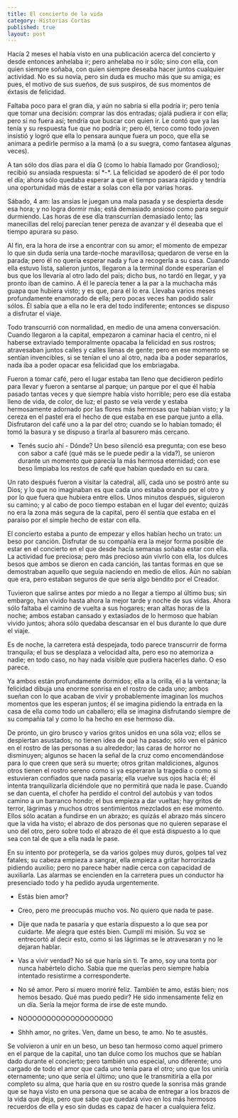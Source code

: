 ```yaml
---
title: El concierto de la vida
category: Historias Cortas
published: true
layout: post
---
```


Hacía 2 meses el había visto en una publicación acerca del concierto y desde entonces anhelaba ir; pero anhelaba no ir sólo; sino con ella, con quien siempre soñaba, con quien siempre deseaba hacer juntos cualquier actividad. No es su novia, pero sin duda es mucho más que su amiga; es pues, el motivo de sus sueños, de sus suspiros, de sus momentos de éxtasis de felicidad.

Faltaba poco para el gran día, y aún no sabría si ella podría ir; pero tenía que tomar una decisión: comprar las dos entradas; ojalá pudiera ir con ella; pero si no fuera así; tendría que buscar con quien ir. Le contó que ya las tenía y su respuesta fue que no podría ir; pero él, terco como todo joven insistió y logró que ella lo pensara aunque fuera un poco, que ella se animara a pedirle permiso a la mamá (o a su suegra, como fantasea algunas veces).

A tan sólo dos días para el día G (como lo había llamado por Grandioso); recibió su ansiada respuesta: sí \*-\*. La felicidad se apoderó de él por todo el día; ahora sólo quedaba esperar a que el tiempo pasara rápido y tendría una oportunidad más de estar a solas con ella por varias horas.

Sábado, 4 am: las ansias le juegan una mala pasada y se despierta desde esa hora; y no logra dormir más; está demasiado ansioso como para seguir durmiendo. Las horas de ese día transcurrían demasiado lento; las manecillas del reloj parecían tener pereza de avanzar y él deseaba que el tiempo apurara su paso.

Al fin, era la hora de irse a encontrar con su amor; el momento de empezar lo que sin duda sería una tarde-noche maravillosa; quedaron de verse en la parada; pero él no quería esperar nada y fue a recogerla a su casa. Cuando ella estuvo lista, salieron juntos, llegaron a la terminal donde esperarían el bus que los llevaría al otro lado del país; dicho bus, no tardó en llegar, y ya pronto iban de camino. A él le parecía tener a la par a la muchacha más guapa que hubiera visto; y es que, para él lo era. Llevaba varios meses profundamente enamorado de ella; pero pocas veces han podido salir sólos. Él sabía que a ella no le era del todo indiferente; entonces se dispuso a disfrutar el viaje.

Todo transcurrió con normalidad, en medio de una amena conversación. Cuando llegaron a la capital, empezaron a caminar hacia el centro, ni el haberse extraviado temporalmente opacaba la felicidad en sus rostros; atravesaban juntos calles y calles llenas de gente; pero en ese momento se sentían invencibles, si se tenían el uno al otro, nada iba a poder separarlos, nada iba a poder opacar esa felicidad que los embriagaba.

Fueron a tomar café, pero el lugar estaba tan lleno que decidieron pedirlo para llevar y fueron a sentarse al parque; un parque por el que él había pasado tantas veces y que siempre había visto horrible; pero ese día estaba lleno de vida, de color, de luz; el pasto se veía verde y estaba hermosamente adornado por las flores más hermosas que habían visto; y la cereza en el pastel era el hecho de que estaba en ese parque junto a ella. Disfrutaron del café uno a la par del otro; cuando se lo habían tomado; él tomó la basura y se dispuso a tirarla al basurero más cercano. 
- Tenés sucio ahí - Dónde? 
Un beso silenció esa pregunta; con ese beso con sabor a café (qué más se le puede pedir a la vida?), se unieron durante un momento que parecía la más hermosa eternidad; con ese beso limpiaba los restos de café que habían quedado en su cara.

Un rato después fueron a visitar la catedral, allí, cada uno se postró ante su Dios; y lo que no imaginaban es que cada uno estaba orando por el otro y por lo que fuera que hubiera entre ellos. Unos minutos después, siguieron su camino; y al cabo de poco tiempo estaban en el lugar del evento; quizás no era la zona más segura de la capital, pero él sentía que estaba en el paraíso por el simple hecho de estar con ella.

El concierto estaba a punto de empezar y ellos habían hecho un trato: un beso por canción. Disfrutar de su compañía era la mejor forma posible de estar en el concierto en el que desde hacía semanas soñaba estar con ella. La actividad fue preciosa; pero más precioso aún vivrlo con ella, los dulces besos que ambos se dieron en cada canción, las tantas formas en que se demostraban aquello que seguía naciendo en medio de ellos. Aún no sabían que era, pero estaban seguros de que sería algo bendito por el Creador.

Tuvieron que salirse antes por miedo a no llegar a tiempo al último bus; sin embargo, han vivido hasta ahora la mejor tarde y noche de sus vidas. Ahora sólo faltaba el camino de vuelta a sus hogares; eran altas horas de la noche; ambos estaban cansado y extasiados de lo hermoso que habían vivido juntos; ahora sólo quedaba descansar en el bus durante lo que dure el viaje.

Es de noche, la carretera está despejada, todo parece transcurrir de forma tranquila; el bus se desplaza a velocidad alta, pero eso no atemoriza a nadie; en todo caso, no hay nada visible que pudiera hacerles daño. O eso parece.

Ya ambos están profundamente dormidos; ella a la orilla, él a la ventana; la felicidad dibuja una enorme sonrisa en el rostro de cada uno; ambos sueñan con lo que acaban de vivir y probablemente imaginan los muchos momentos que les esperan juntos; él se imagina pidiendo la entrada en la casa de ella como todo un caballero; ella se imagina disfrutando siempre de su compañía tal y como lo ha hecho en ese hermoso día.

De pronto, un giro brusco y varios gritos unidos en una sóla voz; ellos se despiertan asustados; no tienen idea de qué ha pasado; sólo ven el pánico en el rostro de las personas a su alrededor; las caras de horror no disminuyen; algunos se hacen la señal de la cruz como encomendándose para lo que creen que será su muerte; otros gritan maldiciones, algunos otros tienen el rostro sereno como si ya esperaran la tragedia o como si estuvieran confiados que nada pasaría; ella vuelve sus ojos hacia él; él intenta tranquilizarla diciéndole que no permitirá que nada le pase. Cuando se dan cuenta, el chofer ha perdido el control del autobús y van todos camino a un barranco hondo; el bus empieza a dar vueltas; hay gritos de terror, lágrimas y muchos otros sentimientos mezclados en ese momento. Ellos sólo acatan a fundirse en un abrazo; es quizás el abrazo más sincero que la vida ha visto; el abrazo de dos personas que no quieren separase el uno del otro, pero sobre todo el abrazo de él que está dispuesto a lo que sea con tal de que a ella nada le pase. 

En su intento por protegerla, se da varios golpes muy duros, golpes tal vez fatales; su cabeza empieza a sangrar, ella empieza a gritar horrorizada pidiendo auxilio; pero no parece haber nadie cerca con capacidad de auxiliarla. Las alarmas se encienden en la carretera pues un conductor ha presenciado todo y ha pedido ayuda urgentemente.
- Estás bien amor?
- Creo, pero me preocupás mucho vos. No quiero que nada te pase.
- Dije que nada te pasaría y que estaría dispuesto a lo que sea por cuidarte. Me alegra que estés bien. Cumplí mi misión. 
Su voz se entrecortó al decir esto, como si las lágrimas se le atravesaran y no le dejaran hablar.

- Vas a vivir verdad? No sé que haría sin ti. Te amo, soy una tonta por nunca habértelo dicho. Sabía que me querías pero siempre había intentado resistirme a corresponderte.
- No sé amor. Pero si muero moriré feliz. También te amo, estás bien; nos hemos besado. Qué mas puedo pedir? He sido inmensamente feliz en un día. Sería la mejor forma de irse de este mundo.
- NOOOOOOOOOOOOOOOOOOO
- Shhh amor, no grites. Ven, dame un beso, te amo. No te asustés.

Se volvieron a unir en un beso, un beso tan hermoso como aquel primero en el parque de la capital, uno tan dulce como los muchos que se habían dado durante el concierto; pero también uno especial, uno diferente; uno cargado de todo el amor que cada uno tenía para el otro; uno que los uniría eternamente; uno que sería el último; uno que le transmitiría a ella por completo su alma, que haría que en su rostro quede la sonrisa más grande que se haya visto en una persona que se acaba de entregar a los brazos de la vida que deja, pero que sabe que quedará vivo en los más hermosos recuerdos de ella y eso sin dudas es capaz de hacer a cualquiera feliz.
